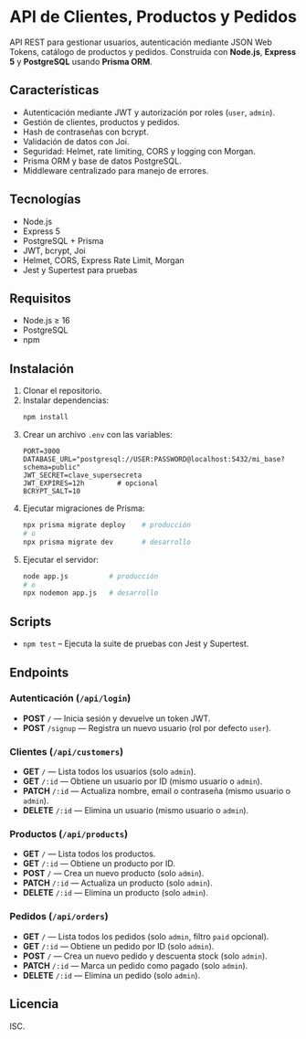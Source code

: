 # API de Clientes, Productos y Pedidos

API REST para gestionar usuarios, autenticación mediante JSON Web Tokens, catálogo de productos y pedidos. Construida con **Node.js**, **Express 5** y **PostgreSQL** usando **Prisma ORM**.

## Características
- Autenticación mediante JWT y autorización por roles (`user`, `admin`).
- Gestión de clientes, productos y pedidos.
- Hash de contraseñas con bcrypt.
- Validación de datos con Joi.
- Seguridad: Helmet, rate limiting, CORS y logging con Morgan.
- Prisma ORM y base de datos PostgreSQL.
- Middleware centralizado para manejo de errores.

## Tecnologías
- Node.js
- Express 5
- PostgreSQL + Prisma
- JWT, bcrypt, Joi
- Helmet, CORS, Express Rate Limit, Morgan
- Jest y Supertest para pruebas

## Requisitos
- Node.js ≥ 16
- PostgreSQL
- npm

## Instalación
1. Clonar el repositorio.
2. Instalar dependencias:
   ```bash
   npm install
   ```
3. Crear un archivo `.env` con las variables:
   ```env
   PORT=3000
   DATABASE_URL="postgresql://USER:PASSWORD@localhost:5432/mi_base?schema=public"
   JWT_SECRET=clave_supersecreta
   JWT_EXPIRES=12h        # opcional
   BCRYPT_SALT=10
   ```
4. Ejecutar migraciones de Prisma:
   ```bash
   npx prisma migrate deploy    # producción
   # o
   npx prisma migrate dev       # desarrollo
   ```
5. Ejecutar el servidor:
   ```bash
   node app.js          # producción
   # o
   npx nodemon app.js   # desarrollo
   ```

## Scripts
- `npm test` – Ejecuta la suite de pruebas con Jest y Supertest.

## Endpoints

### Autenticación (`/api/login`)
- **POST** `/` — Inicia sesión y devuelve un token JWT.
- **POST** `/signup` — Registra un nuevo usuario (rol por defecto `user`).

### Clientes (`/api/customers`)
- **GET** `/` — Lista todos los usuarios (solo `admin`).
- **GET** `/:id` — Obtiene un usuario por ID (mismo usuario o `admin`).
- **PATCH** `/:id` — Actualiza nombre, email o contraseña (mismo usuario o `admin`).
- **DELETE** `/:id` — Elimina un usuario (mismo usuario o `admin`).

### Productos (`/api/products`)
- **GET** `/` — Lista todos los productos.
- **GET** `/:id` — Obtiene un producto por ID.
- **POST** `/` — Crea un nuevo producto (solo `admin`).
- **PATCH** `/:id` — Actualiza un producto (solo `admin`).
- **DELETE** `/:id` — Elimina un producto (solo `admin`).

### Pedidos (`/api/orders`)
- **GET** `/` — Lista todos los pedidos (solo `admin`, filtro `paid` opcional).
- **GET** `/:id` — Obtiene un pedido por ID (solo `admin`).
- **POST** `/` — Crea un nuevo pedido y descuenta stock (solo `admin`).
- **PATCH** `/:id` — Marca un pedido como pagado (solo `admin`).
- **DELETE** `/:id` — Elimina un pedido (solo `admin`).

## Licencia
ISC.
